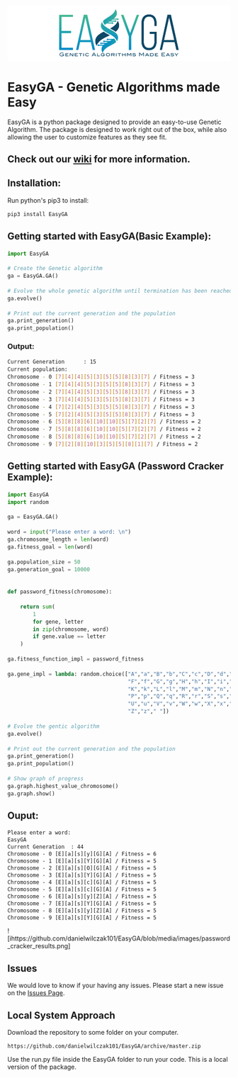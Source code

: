 ![](https://raw.githubusercontent.com/danielwilczak101/EasyGA/media/images/easyGA_logo.png)

# EasyGA - Genetic Algorithms made Easy

EasyGA is a python package designed to provide an easy-to-use Genetic Algorithm. The package is designed to work right out of the box, while also allowing the user to customize features as they see fit. 

## Check out our [wiki](https://github.com/danielwilczak101/EasyGA/wiki) for more information.

## Installation:

Run python's pip3 to install:

```Python
pip3 install EasyGA
```

## Getting started with EasyGA(Basic Example):
```Python
import EasyGA

# Create the Genetic algorithm
ga = EasyGA.GA()

# Evolve the whole genetic algorithm until termination has been reached
ga.evolve()

# Print out the current generation and the population
ga.print_generation()
ga.print_population()
```

### Output:
```bash
Current Generation      : 15
Current population:
Chromosome - 0 [7][4][4][5][3][5][5][8][3][7] / Fitness = 3
Chromosome - 1 [7][4][4][5][3][5][5][8][3][7] / Fitness = 3
Chromosome - 2 [7][4][4][5][3][5][5][8][3][7] / Fitness = 3
Chromosome - 3 [7][4][4][5][3][5][5][8][3][7] / Fitness = 3
Chromosome - 4 [7][2][4][5][3][5][5][8][3][7] / Fitness = 3
Chromosome - 5 [7][2][4][5][3][5][5][8][3][7] / Fitness = 3
Chromosome - 6 [5][8][8][6][10][10][5][7][2][7] / Fitness = 2
Chromosome - 7 [5][8][8][6][10][10][5][7][2][7] / Fitness = 2
Chromosome - 8 [5][8][8][6][10][10][5][7][2][7] / Fitness = 2
Chromosome - 9 [7][2][8][10][3][5][5][8][1][7] / Fitness = 2
```

## Getting started with EasyGA (Password Cracker Example):
```Python
import EasyGA
import random

ga = EasyGA.GA()

word = input("Please enter a word: \n")
ga.chromosome_length = len(word)
ga.fitness_goal = len(word)

ga.population_size = 50
ga.generation_goal = 10000


def password_fitness(chromosome):

    return sum(
        1
        for gene, letter
        in zip(chromosome, word)
        if gene.value == letter
    )

ga.fitness_function_impl = password_fitness

ga.gene_impl = lambda: random.choice(["A","a","B","b","C","c","D","d","E","e",
                                      "F","f","G","g","H","h","I","i","J","j",
                                      "K","k","L","l","M","m","N","n","O","o",
                                      "P","p","Q","q","R","r","S","s","T","t",
                                      "U","u","V","v","W","w","X","x","Y","y",
                                      "Z","z"," "])

# Evolve the gentic algorithm
ga.evolve()

# Print out the current generation and the population
ga.print_generation()
ga.print_population()

# Show graph of progress
ga.graph.highest_value_chromosome()
ga.graph.show()
```

## Ouput:
```
Please enter a word: 
EasyGA
Current Generation 	: 44
Chromosome - 0 [E][a][s][y][G][A] / Fitness = 6
Chromosome - 1 [E][a][s][Y][G][A] / Fitness = 5
Chromosome - 2 [E][a][s][O][G][A] / Fitness = 5
Chromosome - 3 [E][a][s][Y][G][A] / Fitness = 5
Chromosome - 4 [E][a][s][c][G][A] / Fitness = 5
Chromosome - 5 [E][a][s][c][G][A] / Fitness = 5
Chromosome - 6 [E][a][s][y][Z][A] / Fitness = 5
Chromosome - 7 [E][a][s][Y][G][A] / Fitness = 5
Chromosome - 8 [E][a][s][y][Z][A] / Fitness = 5
Chromosome - 9 [E][a][s][Y][G][A] / Fitness = 5
```

![ihttps://github.com/danielwilczak101/EasyGA/blob/media/images/password_cracker_results.png]

## Issues
We would love to know if your having any issues. Please start a new issue on the [Issues Page](https://github.com/danielwilczak101/EasyGA/issues).


## Local System Approach

Download the repository to some folder on your computer.

```
https://github.com/danielwilczak101/EasyGA/archive/master.zip
```
Use the run.py file inside the EasyGA folder to run your code. This is a local version of the package. 

